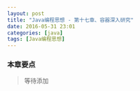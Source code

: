 ```yaml
---
layout: post
title: "Java编程思想 - 第十七章、容器深入研究"
date: 2016-05-31 23:01
categories: [java]
tags: [Java编程思想]
---
```


### 本章要点

> 等待添加